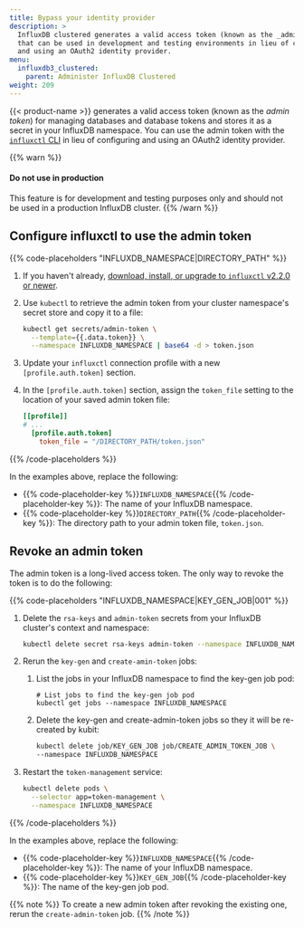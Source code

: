 ```yaml
---
title: Bypass your identity provider
description: >
  InfluxDB clustered generates a valid access token (known as the _admin token_)
  that can be used in development and testing environments in lieu of configuring
  and using an OAuth2 identity provider.
menu:
  influxdb3_clustered:
    parent: Administer InfluxDB Clustered
weight: 209
---
```


{{< product-name >}} generates a valid access token (known as the _admin token_)
for managing databases and database tokens and stores it as a secret in your
InfluxDB namespace.
You can use the admin token with the [`influxctl` CLI](/influxdb3/clustered/reference/cli/influxctl/)
in lieu of configuring and using an OAuth2 identity provider.

{{% warn %}}
#### Do not use in production

This feature is for development and testing purposes only and should not be used
in a production InfluxDB cluster.
{{% /warn %}}

## Configure influxctl to use the admin token

{{% code-placeholders "INFLUXDB_NAMESPACE|DIRECTORY_PATH" %}}

1.  If you haven't already, [download, install, or upgrade to `influxctl` v2.2.0 or newer](/influxdb3/clustered/reference/cli/influxctl/#download-and-install-influxctl).
2.  Use `kubectl` to retrieve the admin token from your cluster namespace's
    secret store and copy it to a file:

    ```sh
    kubectl get secrets/admin-token \
      --template={{.data.token}} \
      --namespace INFLUXDB_NAMESPACE | base64 -d > token.json
    ```

3.  Update your `influxctl` connection profile with a new `[profile.auth.token]`
    section.
4.  In the `[profile.auth.token]` section, assign the `token_file` setting to the location of your saved admin token file:

    ```toml
    [[profile]]
    # ...
      [profile.auth.token]
        token_file = "/DIRECTORY_PATH/token.json"
    ```
{{% /code-placeholders %}}

In the examples above, replace the following:

- {{% code-placeholder-key %}}`INFLUXDB_NAMESPACE`{{% /code-placeholder-key %}}:
  The name of your InfluxDB namespace.
- {{% code-placeholder-key %}}`DIRECTORY_PATH`{{% /code-placeholder-key %}}:
  The directory path to your admin token file, `token.json`.

## Revoke an admin token

The admin token is a long-lived access token.
The only way to revoke the token is to do the following:

{{% code-placeholders "INFLUXDB_NAMESPACE|KEY_GEN_JOB|001" %}}

1.  Delete the `rsa-keys` and `admin-token` secrets from your InfluxDB cluster's context and namespace:

    ```sh
    kubectl delete secret rsa-keys admin-token --namespace INFLUXDB_NAMESPACE
    ```

2.  Rerun the `key-gen` and `create-amin-token` jobs:

    1.  List the jobs in your InfluxDB namespace to find the key-gen job pod:

        ```
        # List jobs to find the key-gen job pod
        kubectl get jobs --namespace INFLUXDB_NAMESPACE
        ```

    2.  Delete the key-gen and create-admin-token jobs so they it will be re-created by kubit:

        ```sh
        kubectl delete job/KEY_GEN_JOB job/CREATE_ADMIN_TOKEN_JOB \
        --namespace INFLUXDB_NAMESPACE
        ```

3.  Restart the `token-management` service:

    ```sh
    kubectl delete pods \
      --selector app=token-management \
      --namespace INFLUXDB_NAMESPACE
    ```

{{% /code-placeholders %}}

In the examples above, replace the following:

- {{% code-placeholder-key %}}`INFLUXDB_NAMESPACE`{{% /code-placeholder-key %}}:
  The name of your InfluxDB namespace.
- {{% code-placeholder-key %}}`KEY_GEN_JOB`{{% /code-placeholder-key %}}:
  The name of the key-gen job pod.

{{% note %}}
To create a new admin token after revoking the existing one, rerun the
`create-admin-token` job.
{{% /note %}}
